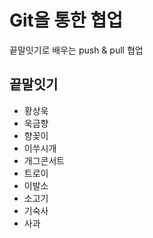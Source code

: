# Git을 통한 협업
끝말잇기로 배우는 push & pull 협업

## 끝말잇기
- 황상욱
- 욱금향
- 향꽂이
- 이쑤시개 
- 개그콘서트
- 트로이
- 이발소
- 소고기
- 기숙사
- 사과